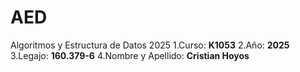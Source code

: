 # AED
Algoritmos y Estructura de Datos 2025
1.Curso: **K1053**
2.Año: **2025**
3.Legajo: **160.379-6**
4.Nombre y Apellido: **Cristian Hoyos**
